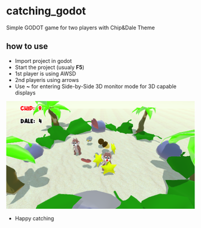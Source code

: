 # catching_godot
Simple GODOT game for two players with Chip&Dale Theme

## how to use 
- Import project in godot
- Start the project (usualy **F5**)
- 1st player is using AWSD
- 2nd playeris using arrows
- Use **~** for entering Side-by-Side 3D monitor mode for 3D capable displays

![screenshot](https://github.com/GeorgeRadev/catching_godot/blob/main/catching_screenshot.png?raw=true)

- Happy catching
